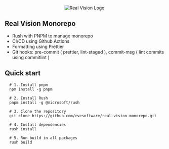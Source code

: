 <p align="center">
  <img src="https://www.realvisionenterprise.com/_next/image?url=%2Fimg%2Flogo192.png&w=128&q=75" alt="Real Vision Logo" />
</p>

## Real Vision Monorepo

- Rush with PNPM to manage monorepo
- CI/CD using Github Actions
- Formatting using Prettier
- Git hooks: pre-commit ( prettier, lint-staged ), commit-msg ( lint commits using commitlint )

## Quick start

```
  # 1. Install pnpm
  npm install -g pnpm
  
  # 2. Install Rush
  pnpm install -g @microsoft/rush
  
  # 3. Clone the repository
  git clone https://github.com/rvesoftware/real-vision-monorepo.git
  
  # 4. Install dependencies
  rush install
  
  # 5. Run build in all packages
  rush build
```
